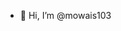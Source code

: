 - 👋 Hi, I’m @mowais103

<!---
mowais103/mowais103 is a ✨ special ✨ repository because its `README.md` (this file) appears on your GitHub profile.
You can click the Preview link to take a look at your changes.
--->
